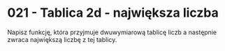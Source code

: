 # 021 - Tablica 2d - największa liczba

Napisz funkcję, która przyjmuje dwuwymiarową tablicę liczb a następnie zwraca największą liczbę z
tej tablicy.

